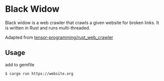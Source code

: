 # Black Widow

Black widow is a web crawler that crawls a given website for broken links. It is written in Rust and runs multi-threaded.

Adapted from [tensor-programming/rust_web_crawler](https://github.com/tensor-programming/rust_web_crawler)

## Usage

add to gemfile

```bash
$ cargo run https://website.org
```
